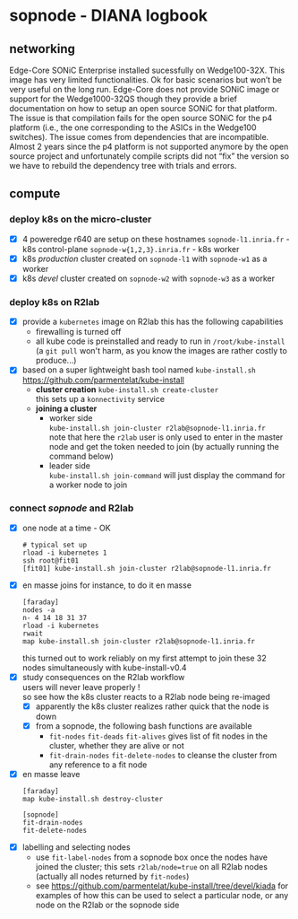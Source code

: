 # sopnode - DIANA logbook

## networking

Edge-Core SONiC Enterprise installed sucessfully on Wedge100-32X. This image has very limited functionalities. Ok for basic scenarios but won’t be very useful on the long run.
Edge-Core does not provide SONiC image or support for the Wedge1000-32QS though they provide a brief documentation on how to setup an open source SONiC for that platform.
The issue is that compilation fails for the open source SONiC for the p4 platform (i.e., the one corresponding to the ASICs in the Wedge100 switches). The issue comes from dependencies that are incompatible. Almost 2 years since the p4 platform is not supported anymore by the open source project and unfortunately compile scripts did not “fix” the version so we have to rebuild the dependency tree with trials and errors. 

## compute

### deploy k8s on the micro-cluster

- [x] 4 poweredge r640 are setup on these hostnames
  `sopnode-l1.inria.fr` - k8s control-plane
  `sopnode-w{1,2,3}.inria.fr` - k8s worker
- [x] k8s *production* cluster created on `sopnode-l1` with `sopnode-w1` as a worker
- [x] k8s *devel* cluster created on `sopnode-w2` with `sopnode-w3` as a worker

### deploy k8s on R2lab

- [x] provide a `kubernetes` image on R2lab
  this has the following capabilities
  * firewalling is turned off
  * all kube code is preinstalled and ready to run in `/root/kube-install`  
    (a `git pull` won't harm, as you know the images are rather costly to produce...)
- [x] based on a super lightweight bash tool named `kube-install.sh`  
  <https://github.com/parmentelat/kube-install>
  * **cluster creation**
    `kube-install.sh create-cluster`  
    this sets up a `konnectivity` service
  * **joining a cluster**
    * worker side  
      `kube-install.sh join-cluster r2lab@sopnode-l1.inria.fr`  
      note that here the `r2lab` user is only used to enter in the master node
      and get the token needed to join (by actually running the command below)
    * leader side  
      `kube-install.sh join-command`
      will just display the command for a worker node to join  


### connect *sopnode* and R2lab

- [x] one node at a time - OK
  ```
  # typical set up
  rload -i kubernetes 1
  ssh root@fit01
  [fit01] kube-install.sh join-cluster r2lab@sopnode-l1.inria.fr
  ```
- [x] en masse joins
  for instance, to do it en masse
  ```
  [faraday]
  nodes -a 
  n- 4 14 18 31 37
  rload -i kubernetes
  rwait
  map kube-install.sh join-cluster r2lab@sopnode-l1.inria.fr
  ```
  this turned out to work reliably on my first attempt to join these 32 nodes simultaneously with kube-install-v0.4
- [x] study consequences on the R2lab workflow  
  users will never leave properly !  
  so see how the k8s cluster reacts to a R2lab node being re-imaged
  - [x] apparently the k8s cluster realizes rather quick that the node is down
  - [x] from a sopnode, the following bash functions are available
    - `fit-nodes` `fit-deads` `fit-alives` gives list of fit nodes in the cluster, whether they are alive or not
    - `fit-drain-nodes` `fit-delete-nodes` to cleanse the cluster from any reference to a fit node

- [x] en masse leave
  ```
  [faraday]
  map kube-install.sh destroy-cluster

  [sopnode]
  fit-drain-nodes
  fit-delete-nodes
  ```
- [x] labelling and selecting nodes  
  * use `fit-label-nodes` from a sopnode box once the nodes have joined the cluster; this sets `r2lab/node=true` on all R2lab nodes (actually all nodes returned by `fit-nodes`)
  * see https://github.com/parmentelat/kube-install/tree/devel/kiada for examples of how this can be used to select a particular node, or any node on the R2lab or the sopnode side
